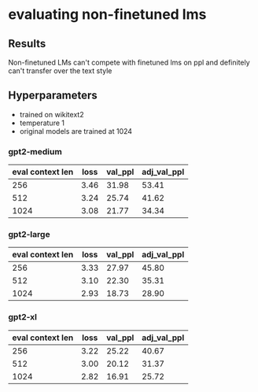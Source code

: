 # evaluating non-finetuned lms

## Results

Non-finetuned LMs can't compete with finetuned lms on ppl and definitely can't transfer over the text style

## Hyperparameters

-   trained on wikitext2
-   temperature 1
-   original models are trained at 1024

### gpt2-medium

| eval context len | loss | val_ppl | adj_val_ppl |
| ---------------- | ---- | ------- | ----------- |
| 256              | 3.46 | 31.98   | 53.41       |
| 512              | 3.24 | 25.74   | 41.62       |
| 1024             | 3.08 | 21.77   | 34.34       |

### gpt2-large

| eval context len | loss | val_ppl | adj_val_ppl |
| ---------------- | ---- | ------- | ----------- |
| 256              | 3.33 | 27.97   | 45.80       |
| 512              | 3.10 | 22.30   | 35.31       |
| 1024             | 2.93 | 18.73   | 28.90       |

### gpt2-xl

| eval context len | loss | val_ppl | adj_val_ppl |
| ---------------- | ---- | ------- | ----------- |
| 256              | 3.22 | 25.22   | 40.67       |
| 512              | 3.00 | 20.12   | 31.37       |
| 1024             | 2.82 | 16.91   | 25.72       |

